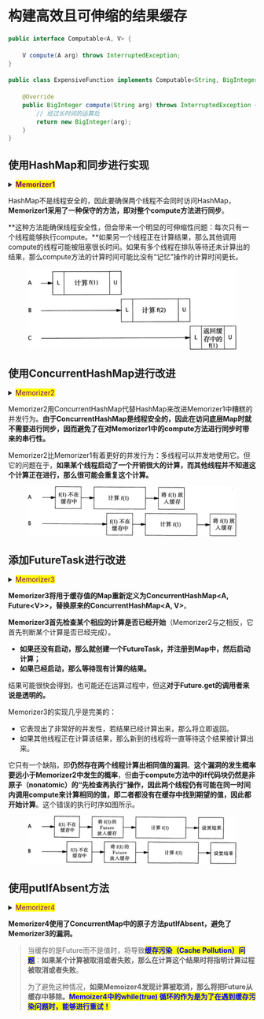 # 构建高效且可伸缩的结果缓存

```java
public interface Computable<A, V> {

    V compute(A arg) throws InterruptedException;
}

public class ExpensiveFunction implements Computable<String, BigInteger> {

    @Override
    public BigInteger compute(String arg) throws InterruptedException {
        // 经过长时间的运算后
        return new BigInteger(arg);
    }
}
```

## 使用HashMap和同步进行实现

<details>

<summary><mark style="color:purple;"><strong>Memorizer1</strong></mark></summary>

```java
public class Memorizer1<A, V> implements Computable<A, V> {

    private final Map<A, V> cache  = new HashMap<>();

    private final Computable<A, V> c;

    public Memorizer1(Computable<A, V> c) {
        this.c = c;
    }

    @Override
    public synchronized V compute(A arg) throws InterruptedException {
        V result = cache.get(arg);
        if (result == null) {
            result = c.compute(arg);
            cache.put(arg, result);
        }
        return result;
    }
}
```

</details>

HashMap不是线程安全的，因此要确保两个线程不会同时访问HashMap，**Memorizer1采用了一种保守的方法，即对整个compute方法进行同步**。

**这种方法能确保线程安全性，但会带来一个明显的可伸缩性问题：每次只有一个线程能够执行compute。**如果另一个线程正在计算结果，那么其他调用compute的线程可能被阻塞很长时间。如果有多个线程在排队等待还未计算出的结果，那么compute方法的计算时间可能比没有“记忆”操作的计算时间更长。

<figure><img src="../.gitbook/assets/epub_39980425_39.jpg" alt=""><figcaption></figcaption></figure>

## 使用ConcurrentHashMap进行改进

<details>

<summary><mark style="color:purple;">Memorizer2</mark></summary>

```java
public class Memorizer2<A, V> implements Computable<A, V> {

    private final Map<A, V> cache = new ConcurrentHashMap<>();

    private final Computable<A, V> c;

    public Memorizer2(Computable<A, V> c) {
        this.c = c;
    }

    @Override
    public V compute(A arg) throws InterruptedException {
        V result = cache.get(arg);
        if (result == null) {
            result = c.compute(arg);
            cache.put(arg, result);
        }
        return result;
    }
}
```

</details>

Memorizer2用ConcurrentHashMap代替HashMap来改进Memorizer1中糟糕的并发行为。**由于ConcurrentHashMap是线程安全的，因此在访问底层Map时就不需要进行同步，因而避免了在对Memorizer1中的compute方法进行同步时带来的串行性。**

Memorizer2比Memorizer1有着更好的并发行为：多线程可以并发地使用它。但它的问题在于，**如果某个线程启动了一个开销很大的计算，而其他线程并不知道这个计算正在进行，那么很可能会重复这个计算。**

<figure><img src="../.gitbook/assets/epub_39980425_40.jpg" alt=""><figcaption></figcaption></figure>

## 添加FutureTask进行改进

<details>

<summary><mark style="color:purple;">Memorizer3</mark></summary>

```java
public class Memorizer3<A, V> implements Computable<A, V> {

    private final Map<A, Future<V>> cache = new ConcurrentHashMap<>();

    private final Computable<A, V> c;

    public Memorizer3(Computable<A, V> c) {
        this.c = c;
    }

    @Override
    public V compute(A arg) throws InterruptedException {
        Future<V> f = cache.get(arg);
        if (f == null) {
            FutureTask<V> ft = new FutureTask<>(() -> c.compute(arg));
            f = ft;
            cache.put(arg, ft);
            ft.run();
        }
        try {
            return f.get();
        } catch (ExecutionException e) {
            throw new RuntimeException(e.getCause());
        }
    }
}
```

</details>

**Memorizer3将用于缓存值的Map重新定义为ConcurrentHashMap\<A, Future\<V>>，替换原来的ConcurrentHashMap\<A, V>**。

**Memorizer3首先检查某个相应的计算是否已经开始**（Memorizer2与之相反，它首先判断某个计算是否已经完成）。

* **如果还没有启动，那么就创建一个FutureTask，并注册到Map中，然后启动计算；**
* **如果已经启动，那么等待现有计算的结果。**

结果可能很快会得到，也可能还在运算过程中，但这**对于Future.get的调用者来说是透明的。**

Memorizer3的实现几乎是完美的：

* 它表现出了非常好的并发性，若结果已经计算出来，那么将立即返回。
* 如果其他线程正在计算该结果，那么新到的线程将一直等待这个结果被计算出来。

它只有一个缺陷，即**仍然存在两个线程计算出相同值的漏洞**。**这个漏洞的发生概率要远小于Memorizer2中发生的概率**，但**由于compute方法中的if代码块仍然是非原子（nonatomic）的“先检查再执行”操作，因此两个线程仍有可能在同一时间内调用compute来计算相同的值，即二者都没有在缓存中找到期望的值，因此都开始计算**。这个错误的执行时序如图所示。

<figure><img src="../.gitbook/assets/epub_39980425_41.jpg" alt=""><figcaption></figcaption></figure>

## 使用putIfAbsent方法

<details>

<summary><mark style="color:purple;">Memorizer4</mark></summary>

```java
public class Memorizer4<A, V> implements Computable<A, V> {

    private final Map<A, Future<V>> cache = new ConcurrentHashMap<>();

    private final Computable<A, V> c;

    public Memorizer4(Computable<A, V> c) {
        this.c = c;
    }

    @Override
    public V compute(A arg) throws InterruptedException {
        while (true) {
            Future<V> f = cache.get(arg);
            if (f == null) {
                FutureTask<V> ft = new FutureTask<>(() -> c.compute(arg));
                f = cache.putIfAbsent(arg, ft);
                if (f == null) ft.run();
            }
            try {
                return f.get();
            } catch (CancellationException e) {
                cache.remove(arg);
            } catch (ExecutionException e) {
                throw new RuntimeException(e);
            }
        }
    }
}
```

</details>

**Memorizer4使用了ConcurrentMap中的原子方法putIfAbsent，避免了Memorizer3的漏洞。**

> 当缓存的是Future而不是值时，将导致<mark style="color:blue;">**缓存污染（Cache Pollution）问题**</mark>：**如果某个计算被取消或者失败，那么在计算这个结果时将指明计算过程被取消或者失败**。
>
> 为了避免这种情况，**如果Memoizer4发现计算被取消，那么将把Future从缓存中移除。**<mark style="color:blue;">**Memoizer4中的while(true) 循环的作为是为了在遇到缓存污染问题时，能够进行重试！**</mark>
